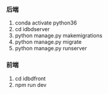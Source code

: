### 后端
1. conda activate python36
2. cd idbdserver
3. python manage.py makemigrations
4. python manage.py migrate
5. python manage.py runserver

### 前端
1. cd idbdfront
2. npm run dev